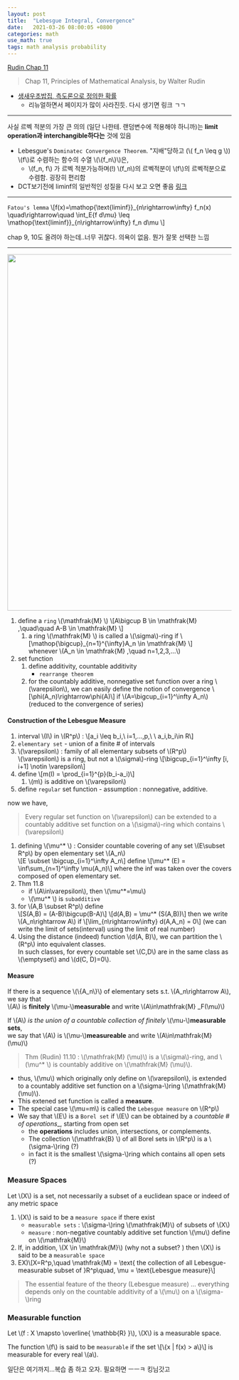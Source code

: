 ```yaml
---
layout: post
title:  "Lebesgue Integral, Convergence"
date:   2021-03-26 08:00:05 +0800
categories: math
use_math: true
tags: math analysis probability
---
```


<a href="https://drive.google.com/file/d/1UhtkZybCemTuTKHIJ4TTFPll92DEJ67L/view?usp=sharing" target="_blank"> Rudin Chap 11</a>


> Chap 11, Principles of Mathematical Analysis, by Walter Rudin

- <a href="https://freshrimpsushi.github.io/posts/probability-in-terms-of-measure-theory/" target="_blank">생새우초밥집, 측도론으로 정의한 확률</a>
  - 리뉴얼하면서 페이지가 많이 사라진듯. 다시 생기면 링크 ㄱㄱ

*************************

사실 르벡 적분의 가장 큰 의의 (일단 나한테. 랜덤변수에 적용해야 하니까)는 __limit operation과 interchangible하다는__ 것에 있음
- Lebesgue's `Dominatec Convergence Theorem`. "지배"당하고 (\\( f\_n \leq g \\)) \\(f\\)로 수렴하는 함수의 수열 \\(\\{f\_n\\}\\)은,
  - \\(f\_n, f\\) 가 르벡 적분가능하며(!) \\(f\_n\\)의 르벡적분이 \\(f\\)의 르벡적분으로 수렴함. 굉장히 편리함
- DCT보기전에 liminf의 일반적인 성질을 다시 보고 오면 좋음 <a href="https://nailbrainz.github.io/analysis/2020/12/22/limit-supremum.html" target="_blank">링크</a>

*************************


`Fatou's lemma`
\\[f(x)=\mathop{\text\{liminf\}}\_{n\rightarrow\infty} f\_n(x) \quad\rightarrow\quad \int\_E{f d\mu} \leq \mathop{\text\{liminf\}}\_{n\rightarrow\infty} f\_n d\mu \\]

chap 9, 10도 올려야 하는데..너무 귀찮다. 의욕이 없음. 뭔가 잘못 선택한 느낌


*************************


<img src="{{site.url}}/images/math/analysis/measure/measure.jpg" width="800">

1. define a `ring` \\(\mathfrak{M} \\) \\[A\bigcup B \in \mathfrak{M} ,\quad\quad A-B \in \mathfrak{M} \\]
   1. a ring \\(\mathfrak{M} \\) is called a \\(\sigma\\)-ring if \\[\mathop{\bigcup}_{n=1}^{\infty}A\_n \in \mathfrak{M} \\]  
      whenever \\(A\_n \in \mathfrak{M} ,\quad n=1,2,3,...\\)
2. set function
   1. define additivity, countable additivity
      - `rearrange theorem`
   2. for the countably additive, nonnegative set function over a ring \\(\varepsilon\\), we can easily define the notion of convergence \\[\phi(A\_n)\rightarrow\phi(A)\\] if \\(A=\bigcup\_{i=1}^\infty A\_n\\) (reduced to the convergence of series)

#### Construction of the Lebesgue Measure
1. interval \\(I\\) in \\(R^p\\) : \\[a\_i \leq b\_i,\\ i=1,...,p,\\ \\ a\_i,b\_i\in R\\]
2. `elementary set` - union of a finite # of intervals
3. \\(\varepsilon\\) : family of all elementary subsets of \\(R^p\\)  
    \\(\varepsilon\\) is a ring, but not a \\(\sigma\\)-ring \\[\bigcup\_{i=1}^\infty [i, i+1] \notin \varepsilon\\]
4. define \\[m(I) = \prod\_{i=1}^{p}(b\_i-a\_i)\\]
    1. \\(m\\) is additive on \\(\varepsilon\\)
5. define `regular` set function - assumption : nonnegative, additive.

now we have,  
> Every regular set function on \\(\varepsilon\\) can be extended to a countably additive set function on a \\(\sigma\\)-ring which contains \\(\varepsilon\\)

1. defining \\(\mu^\* \\) :
   Consider countable covering of any set \\(E\subset R^p\\) by open elementary set \\(A\_n\\)  
   \\[E \subset \bigcup\_{i=1}^\infty A\_n\\]
   define
   \\[\mu^* (E) = \inf\sum\_{n=1}^\infty \mu(A\_n)\\]
   where the inf was taken over the covers composed of open elementary set.
2. Thm 11.8
   - if \\(A\in\varepsilon\\), then \\(\mu^*=\mu\\)
   - \\(\mu^* \\) is `subadditive`
3. for \\(A,B \subset R^p\\) define  
   \\[S(A,B) = (A-B)\bigcup(B-A)\\]
   \\[d(A,B) = \mu^* (S(A,B))\\]
   then we write \\(A\_n\rightarrow A\\) if
   \\[\lim\_{n\rightarrow\infty} d(A,A\_n) = 0\\]
   (we can write the limit of sets(interval) using the limit of real number)
4. Using the distance (indeed) function \\(d(A, B)\\), we can partition the \\(R^p\\) into equivalent classes.  
   In such classes, for every countable set \\(C,D\\) are in the same class as \\(\emptyset\\) and \\(d(C, D)=0\\).


#### Measure
If there is a sequence \\(\\{A_n\\}\\) of elementary sets s.t. \\(A\_n\rightarrow A\\), we say that  
\\(A\\) is __finitely__ \\(\mu-\\)__measurable__ and write \\(A\in\mathfrak{M} \_F(\mu)\\)

If \\(A\\) _is the union of a countable collection of finitely_ \\(\mu-\\)__measurable sets__,  
we say that \\(A\\) is \\(\mu-\\)__measureable__ and write \\(A\in\mathfrak{M} (\mu)\\)

> Thm (Rudin) 11.10 : \\(\mathfrak{M} (\mu)\\) is a \\(\sigma\\)-ring, and \\(\mu^* \\) is countably additive on \\(\mathfrak{M} (\mu)\\).

- thus, \\(\mu\\) which originally only define on \\(\varepsilon\\), is extended to a countably additive set function on a \\(\sigma-\\)ring \\(\mathfrak{M} (\mu)\\).
- This extened set function is called a __measure__.
- The special case \\(\mu=m\\) is called the `Lebesgue measure` on \\(R^p\\)
- We say that \\(E\\) is a `Borel set` if \\(E\\) can be obtained by a _countable # of operations__, starting from open set
  - the __operations__ includes union, intersections, or complements.
  - The collection \\(\mathfrak{B} \\) of all Borel sets in \\(R^p\\) is a \\(\sigma-\\)ring (?)
  - in fact it is the smallest \\(\sigma-\\)ring which contains all open sets (?)


### Measure Spaces
Let \\(X\\) is a set, not necessarily a subset of a euclidean space or indeed of any metric space
1. \\(X\\) is said to be a `measure space` if there exist
    - `measurable sets` : \\(\sigma-\\)ring \\(\mathfrak{M}\\) of subsets of \\(X\\)
    - `measure` : non-negative countably additive set function \\(\mu\\) define on \\(\mathfrak{M}\\)
2. If, in addition, \\(X \in \mathfrak{M}\\) (why not a subset? ) then \\(X\\) is said to be a `measurable space`
3. EX)\\[X=R^p,\quad \mathfrak{M} = \text{ the collection of all Lebesgue-measurable subset of }R^p\quad, \mu = \text{Lebesgue measure}\\]

> The essential feature of the theory (Lebesgue measure) ... everything depends only on the countable additivity of a \\(\mu\\) on a \\(\sigma-\\)ring

### Measurable function

Let \\(f : X \mapsto \overline{ \mathbb{R} }\\), \\(X\\) is a measurable space.

The function \\(f\\) is said to be `measurable` if the set 
\\[\\{x \| f(x) > a\\}\\]
is measurable for every real \\(a\\).

일단은 여기까지...복습 좀 하고 오자. 필요하면 ㅡㅡㅋ 킹님갓고